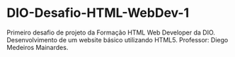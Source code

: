 # DIO-Desafio-HTML-WebDev-1
Primeiro desafio de projeto da Formação HTML Web Developer da DIO. Desenvolvimento de um website básico utilizando HTML5. Professor: Diego Medeiros Mainardes.
